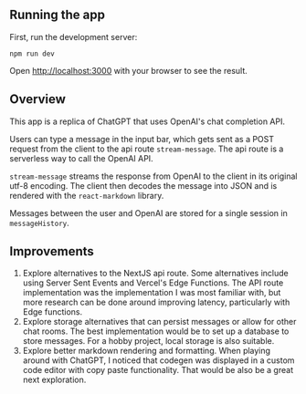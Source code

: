 ## Running the app

First, run the development server:

```
npm run dev
```

Open [http://localhost:3000](http://localhost:3000) with your browser to see the result.

## Overview

This app is a replica of ChatGPT that uses OpenAI's chat completion API. 

Users can type a message in the input bar, which gets sent as a POST request from the client to the api route `stream-message`. The api route is a serverless way to call the OpenAI API. 

`stream-message` streams the response from OpenAI to the client in its original utf-8 encoding. The client then decodes the message into JSON and is rendered with the `react-markdown` library. 

Messages between the user and OpenAI are stored for a single session in `messageHistory`. 

## Improvements
1. Explore alternatives to the NextJS api route. Some alternatives include using Server Sent Events and Vercel's Edge Functions. The API route implementation was the implementation I was most familiar with, but more research can be done around improving latency, particularly with Edge functions.
2. Explore storage alternatives that can persist messages or allow for other chat rooms. The best implementation would be to set up a database to store messages. For a hobby project, local storage is also suitable.
3. Explore better markdown rendering and formatting. When playing around with ChatGPT, I noticed that codegen was displayed in a custom code editor with copy paste functionality. That would be also be a great next exploration.